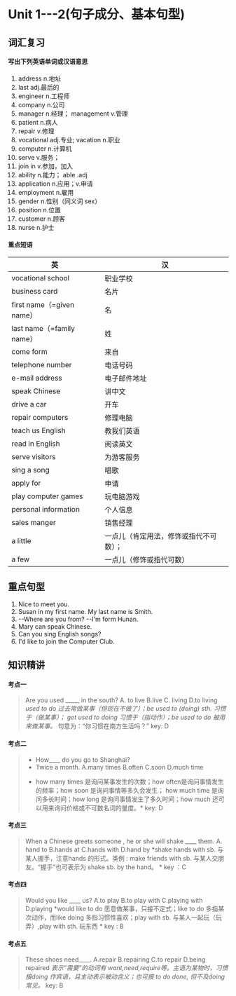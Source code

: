 # Unit 1---2(句子成分、基本句型)


## 词汇复习
#### 写出下列英语单词或汉语意思
1. address n.地址
2. last adj.最后的
3. engineer n.工程师
4. company n.公司
5. manager n.经理；	management v.管理
6. patient n.病人
7. repair v.修理
8. vocational adj.专业;	vacation n.职业
9. computer n.计算机
10. serve v.服务；
11. join in v.参加，加入
12. ability n.能力；	able .adj
13. application n.应用；v.申请
14. employment n.雇用
15. gender n.性别（同义词 sex）
16. position n.位置
17. customer n.顾客
18. nurse n.护士


#### 重点短语

英|汉
--|--
vocational school|职业学校
business card|名片
first name（=given name）|名
last name（=family name）|姓
come form|来自
telephone number | 电话号码
e-mail address | 电子邮件地址
speak Chinese | 讲中文
drive a car | 开车
repair computers | 修理电脑
teach us English | 教我们英语
read in English | 阅读英文
serve visitors | 为游客服务
sing a song | 唱歌
apply for | 申请
play computer games | 玩电脑游戏
personal information | 个人信息
sales manger|销售经理
a little |一点儿（肯定用法，修饰或指代不可数）；
a few|一点儿（修饰或指代可数）

## 重点句型
1.	Nice to meet you.
2.	Susan in my first name. My last name is Smith.
3.	--Where are you from?  --I'm form Hunan.
4.	Mary can speak Chinese.
5.	Can you sing English songs?
6.	I'd like to join the Computer Club.

## 知识精讲
#### 考点一
> Are you used _____  in the south?
> A. to live	B.live	C. living	D.to living 
> *used to do 过去常做某事（但现在不做了）；be used to (doing) sth. 习惯于（做某事）； get used to doing 习惯于（指动作）；be used to do 被用来做某事。*
> 句意为：“你习惯在南方生活吗？”
> key: D

#### 考点二
> - How____ do you go to Shanghai?
> - Twice a month.
> 	A.many times	B.often	C.soon	D.much time
> * how many times 是询问某事发生的次数；how often是询问事情发生的频率；how soon 是询问事情等多久会发生； how much time 是询问多长时间；how long 是询问事情发生了多久时间；how much 还可以用来询问价格或不可数名词的量度。*
> key: D

#### 考点三
> When a Chinese greets someone , he or she will shake ____ them.
> A. hand to	B.hands at	C.hands with	D.hand by
> *shake hands with sb. 与某人握手，注意hands 的形式。类例 : make friends with sb. 与某人交朋友。“握手”也可表示为 shake sb. by the hand。 *
> key ：C

#### 考点四
> Would you like ____ us?
> A.to play	B.to play with	C.playing with	D.playing
> *would like to do 愿意做某事，只接不定式；like to do 多指某次动作，而like doing 多指习惯性喜欢；play with sb. 与某人一起玩（玩弄）,play with sth. 玩东西 *
> key :  B

#### 考点五
> These shoes need____.
> A.repair	B.repairing	C.to repair	D.being repaired
> *表示“需要”的动词有 want,need,require等。主语为某物时，习惯接doing 作宾语，且主动表示被动含义；也可接 to do done, 但不及doing 常见。*
> key: B
